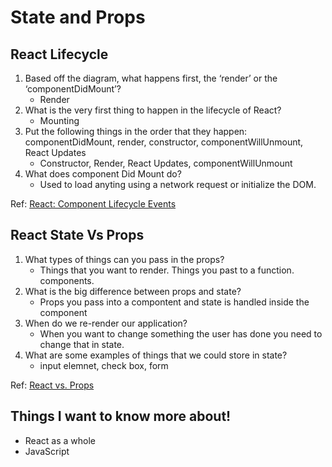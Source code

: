 # State and Props

## React Lifecycle
1. Based off the diagram, what happens first, the ‘render’ or the ‘componentDidMount’?  
   - Render
2. What is the very first thing to happen in the lifecycle of React? 
   - Mounting 
3. Put the following things in the order that they happen: componentDidMount, render, constructor, componentWillUnmount, React Updates 
   - Constructor, Render, React Updates, componentWillUnmount
4. What does component Did Mount do?
   - Used to load anyting using a network request or initialize the DOM.

Ref: [React: Component Lifecycle Events](https://medium.com/@joshuablankenshipnola/react-component-lifecycle-events-cb77e670a093)

## React State Vs Props  

1. What types of things can you pass in the props?
   - Things that you want to render. Things you past to a function. components.
2. What is the big difference between props and state?
   - Props you pass into a compontent and state is handled inside the component
3. When do we re-render our application?
   - When you want to change something the user has done you need to change that in state.
4. What are some examples of things that we could store in state?
   -  input elemnet, check box, form

Ref: [React vs. Props](https://www.youtube.com/watch?v=IYvD9oBCuJI)

## Things I want to know more about!
   - React as a whole 
   - JavaScript
